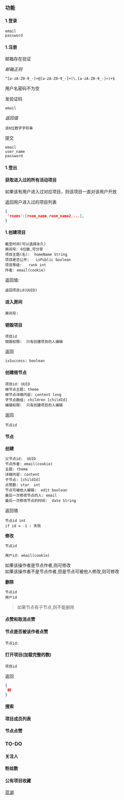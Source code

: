### 功能  

#### 1.登录  

```
email  
password  
```

#### 1.注册   

邮箱存在验证  

*邮箱正则*  
```
^[a-zA-Z0-9_-]+@[a-zA-Z0-9_-]+(\.[a-zA-Z0-9_-]+)+$
```
用户名密码不为空  

发验证码  
```
email
```

*返回值*  
```
该6位数字字符串    
```

提交  

```
email
user_name
password
```

#### 1.登出  

#### 获取进入过的所有活动项目  

如果该有用户进入过对应项目，则该项目一直对该用户开放  

返回用户进入过的项目列表  

```json  
{
 'rooms':[room_name,room_name2,...],
}
```

#### 1.创建项目  

```
截至时间(可以选择永久)  
房间号: 6位数,可分享 
项目主题(名):  homeName String
项目是否公开:   isPublic boolean
项目等级:   rank int 
作者: email(cookie)  
```

返回值:  
```
返回项目id(UUID)   
```

#### 进入房间  

```
房间号: 
```

#### 销毁项目  

```
项目id  
销毁权限:  只有创建项目的人编辑  
```
返回  

```
isSuccess: boolean  
```

#### 创建根节点 

```
项目id: UUID  
根节点主题: theme  
根节点详细内容: content long  
字节点数组: children [childId]    
编辑权限:  只有创建项目的人编辑  
```

返回  
```
节点id
```

#### 节点  

**创建**   
```
父节点id:  UUID  
节点作者: email(cookie)  
主题: theme  
详细内容: content  
子节点: [childId]  
点赞数: star  int
节点可被他人编辑:  edit boolean  
最后一次修改节点的人: email  
最后一次修改节点的时间:  date String 
```

返回值  

```
节点id int   
if id = -1 : 失败  
```

**修改**  
```
节点id  

用户id: email(cookie)  
```
如果该操作者是节点作者,则可修改  
如果该操作者不是节点作者,但是节点可被他人修改,则可修改  

**删除**  
```
节点id
用户id
```
> 如果节点有子节点,则不能删除  


#### 点赞和取消点赞  


#### 节点是否被该作者点赞  
```
节点id:
```

#### 打开项目(加载完整的数)
```
项目id
```

返回  

```json
{
 树  
}
```

#### 搜索  

#### 项目成员列表  

#### 节点点赞 

### TO-DO  

#### 关注人  
#### 粉丝数  
#### 公有项目收藏  

[蓝湖](https://lanhuapp.com/)
